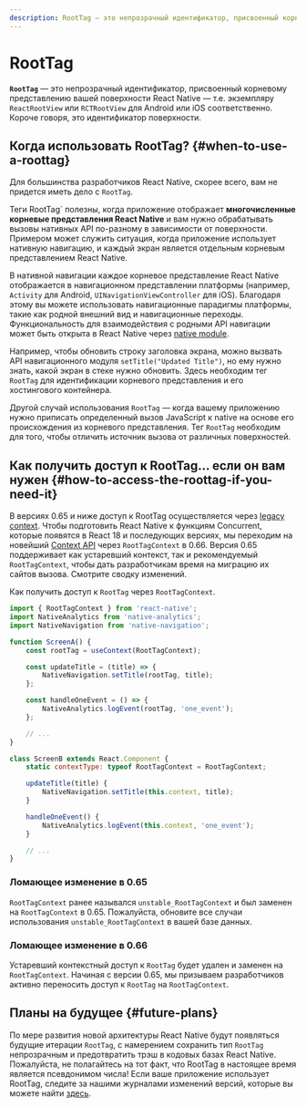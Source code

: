 ```yaml
---
description: RootTag — это непрозрачный идентификатор, присвоенный корневому представлению вашей поверхности React Native
---
```


# RootTag

**`RootTag`** — это непрозрачный идентификатор, присвоенный корневому представлению вашей поверхности React Native — т.е. экземпляру `ReactRootView` или `RCTRootView` для Android или iOS соответственно. Короче говоря, это идентификатор поверхности.

## Когда использовать RootTag? {#when-to-use-a-roottag}

Для большинства разработчиков React Native, скорее всего, вам не придется иметь дело с `RootTag`.

Теги RootTag` полезны, когда приложение отображает **многочисленные корневые представления React Native** и вам нужно обрабатывать вызовы нативных API по-разному в зависимости от поверхности. Примером может служить ситуация, когда приложение использует нативную навигацию, и каждый экран является отдельным корневым представлением React Native.

В нативной навигации каждое корневое представление React Native отображается в навигационном представлении платформы (например, `Activity` для Android, `UINavigationViewController` для iOS). Благодаря этому вы можете использовать навигационные парадигмы платформы, такие как родной внешний вид и навигационные переходы. Функциональность для взаимодействия с родными API навигации может быть открыта в React Native через [native module](../guides/native-modules-intro.md).

Например, чтобы обновить строку заголовка экрана, можно вызвать API навигационного модуля `setTitle("Updated Title")`, но ему нужно знать, какой экран в стеке нужно обновить. Здесь необходим тег `RootTag` для идентификации корневого представления и его хостингового контейнера.

Другой случай использования `RootTag` — когда вашему приложению нужно приписать определенный вызов JavaScript к native на основе его происхождения из корневого представления. Тег `RootTag` необходим для того, чтобы отличить источник вызова от различных поверхностей.

## Как получить доступ к RootTag... если он вам нужен {#how-to-access-the-roottag-if-you-need-it}

В версиях 0.65 и ниже доступ к RootTag осуществляется через [legacy context](https://github.com/facebook/react-native/blob/v0.64.1/Libraries/ReactNative/AppContainer.js#L56). Чтобы подготовить React Native к функциям Concurrent, которые появятся в React 18 и последующих версиях, мы переходим на новейший [Context API](https://reactdev.ru/learn/passing-data-deeply-with-context/) через `RootTagContext` в 0.66. Версия 0.65 поддерживает как устаревший контекст, так и рекомендуемый `RootTagContext`, чтобы дать разработчикам время на миграцию их сайтов вызова. Смотрите сводку изменений.

Как получить доступ к `RootTag` через `RootTagContext`.

```js
import { RootTagContext } from 'react-native';
import NativeAnalytics from 'native-analytics';
import NativeNavigation from 'native-navigation';

function ScreenA() {
    const rootTag = useContext(RootTagContext);

    const updateTitle = (title) => {
        NativeNavigation.setTitle(rootTag, title);
    };

    const handleOneEvent = () => {
        NativeAnalytics.logEvent(rootTag, 'one_event');
    };

    // ...
}

class ScreenB extends React.Component {
    static contextType: typeof RootTagContext = RootTagContext;

    updateTitle(title) {
        NativeNavigation.setTitle(this.context, title);
    }

    handleOneEvent() {
        NativeAnalytics.logEvent(this.context, 'one_event');
    }

    // ...
}
```

### Ломающее изменение в 0.65

`RootTagContext` ранее назывался `unstable_RootTagContext` и был заменен на `RootTagContext` в 0.65. Пожалуйста, обновите все случаи использования `unstable_RootTagContext` в вашей базе данных.

### Ломающее изменение в 0.66

Устаревший контекстный доступ к `RootTag` будет удален и заменен на `RootTagContext`. Начиная с версии 0.65, мы призываем разработчиков активно переносить доступ к `RootTag` на `RootTagContext`.

## Планы на будущее {#future-plans}

По мере развития новой архитектуры React Native будут появляться будущие итерации `RootTag`, с намерением сохранить тип `RootTag` непрозрачным и предотвратить трэш в кодовых базах React Native. Пожалуйста, не полагайтесь на тот факт, что RootTag в настоящее время является псевдонимом числа! Если ваше приложение использует RootTag, следите за нашими журналами изменений версий, которые вы можете найти [здесь](https://github.com/facebook/react-native/blob/main/CHANGELOG.md).

